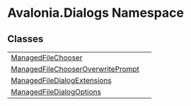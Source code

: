 # Avalonia.Dialogs Namespace






## Classes
<table>
<tr>
<td><a href="T_Avalonia_Dialogs_ManagedFileChooser">ManagedFileChooser</a></td>
<td> </td>
</tr>
<tr>
<td><a href="T_Avalonia_Dialogs_ManagedFileChooserOverwritePrompt">ManagedFileChooserOverwritePrompt</a></td>
<td> </td>
</tr>
<tr>
<td><a href="T_Avalonia_Dialogs_ManagedFileDialogExtensions">ManagedFileDialogExtensions</a></td>
<td> </td>
</tr>
<tr>
<td><a href="T_Avalonia_Dialogs_ManagedFileDialogOptions">ManagedFileDialogOptions</a></td>
<td> </td>
</tr>
</table>